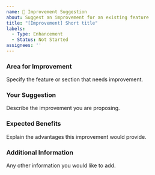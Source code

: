 ```yaml
---
name: 🔧 Improvement Suggestion
about: Suggest an improvement for an existing feature
title: "[Improvement] Short title"
labels: 
  - Type: Enhancement
  - Status: Not Started
assignees: ''
---
```


### Area for Improvement

Specify the feature or section that needs improvement.

### Your Suggestion

Describe the improvement you are proposing.

### Expected Benefits

Explain the advantages this improvement would provide.

### Additional Information

Any other information you would like to add.
